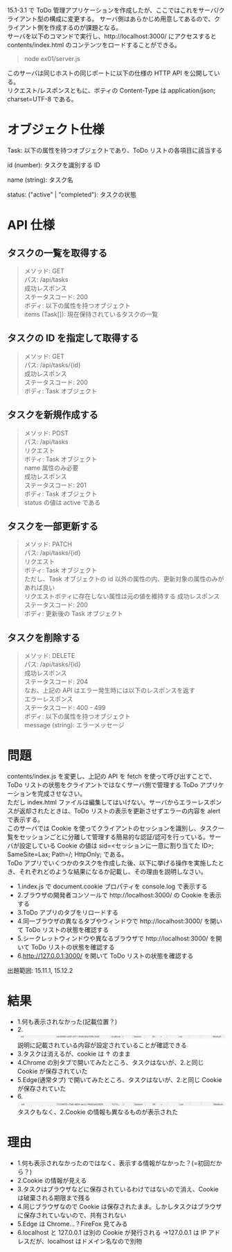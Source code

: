 15.1-3.1 で ToDo 管理アプリケーションを作成したが、ここではこれをサーバ/クライアント型の構成に変更する。
サーバ側はあらかじめ用意してあるので、クライアント側を作成するのが課題となる。  
サーバを以下のコマンドで実行し、http://localhost:3000/ にアクセスすると contents/index.html のコンテンツをロードすることができる。

> node ex01/server.js

このサーバは同じホストの同じポートに以下の仕様の HTTP API を公開している。  
リクエスト/レスポンスともに、ボティの Content-Type は application/json; charset=UTF-8 である。

# オブジェクト仕様

Task: 以下の属性を持つオブジェクトであり、ToDo リストの各項目に該当する

id (number): タスクを識別する ID

name (string): タスク名

status: ("active" | "completed"): タスクの状態

# API 仕様

## タスクの一覧を取得する

> メソッド: GET  
> パス: /api/tasks  
> 成功レスポンス  
> ステータスコード: 200  
> ボディ: 以下の属性を持つオブジェクト  
> items (Task[]): 現在保持されているタスクの一覧

## タスクの ID を指定して取得する

> メソッド: GET  
> パス: /api/tasks/{id}  
> 成功レスポンス  
> ステータスコード: 200  
> ボディ: Task オブジェクト

## タスクを新規作成する

> メソッド: POST  
> パス: /api/tasks  
> リクエスト  
> ボティ: Task オブジェクト  
> name 属性のみ必要  
> 成功レスポンス  
> ステータスコード: 201  
> ボディ: Task オブジェクト  
> status の値は active である

## タスクを一部更新する

> メソッド: PATCH  
> パス: /api/tasks/{id}  
> リクエスト  
> ボティ: Task オブジェクト  
> ただし、Task オブジェクトの id 以外の属性の内、更新対象の属性のみがあれば良い  
> リクエストボティに存在しない属性は元の値を維持する
> 成功レスポンス  
> ステータスコード: 200  
> ボディ: 更新後の Task オブジェクト

## タスクを削除する

> メソッド: DELETE  
> パス: /api/tasks/{id}  
> 成功レスポンス  
> ステータスコード: 204  
> なお、上記の API はエラー発生時には以下のレスポンスを返す  
> エラーレスポンス  
> ステータスコード: 400 - 499  
> ボディ: 以下の属性を持つオブジェクト  
> message (string): エラーメッセージ

# 問題

contents/index.js を変更し、上記の API を fetch を使って呼び出すことで、ToDo リストの状態をクライアントではなくサーバ側で管理する ToDo アプリケーションを完成させなさい。  
ただし index.html ファイルは編集してはいけない。サーバからエラーレスポンスが返却されたときは、ToDo リストの表示を更新させずエラーの内容を alert で表示する。  
このサーバでは Cookie を使ってクライアントのセッションを識別し、タスク一覧をセッションごとに分離して管理する簡易的な認証/認可を行っている。サーバが設定している Cookie の値は sid=<セッションに一意に割り当てた ID>; SameSite=Lax; Path=/; HttpOnly; である。  
ToDo アプリでいくつかのタスクを作成した後、以下に挙げる操作を実施したとき、それぞれどのような結果になるか記載し、その理由を説明しなさい。

- 1.index.js で document.cookie プロパティを console.log で表示する
- 2.ブラウザの開発者コンソールで http://localhost:3000/ の Cookie を表示する
- 3.ToDo アプリのタブをリロードする
- 4.同一ブラウザの異なるタブやウィンドウで http://localhost:3000/ を開いて ToDo リストの状態を確認する
- 5.シークレットウィンドウや異なるブラウザで http://localhost:3000/ を開いて ToDo リストの状態を確認する
- 6.http://127.0.0.1:3000/ を開いて ToDo リストの状態を確認する

出題範囲: 15.11.1, 15.12.2

# 結果

- 1.何も表示されなかった(記載位置？)
- 2.![alt text](image.png)  
   説明に記載されている内容が設定されていることが確認できる
- 3.タスクは消えるが、cookie は ↑ のまま
- 4.Chrome の別タブで開いてみたところ、タスクはないが、2.と同じ Cookie が保存されていた
- 5.Edge(通常タブ) で開いてみたところ、タスクはないが、2.と同じ Cookie が保存されていた
- 6.![alt text](image-1.png)  
  タスクもなく、2.Cookie の情報も異なるものが表示された

# 理由

- 1.何も表示されなかったのではなく、表示する情報がなかった？(=初回だから？)
- 2.Cookie の情報が見える
- 3.タスクはブラウザなどに保存されているわけではないので消え、Cookie は破棄される期限まで残る
- 4.同じブラウザなので Cookie は保存されたまま。しかしタスクはブラウザに保存されていないので、共有されない
- 5.Edge は Chrome…？FireFox 見てみる
- 6.localhost と 127.0.0.1 は別の Cookie が発行される →127.0.0.1 は IP アドレスだが、localhost はドメイン名なので別物
